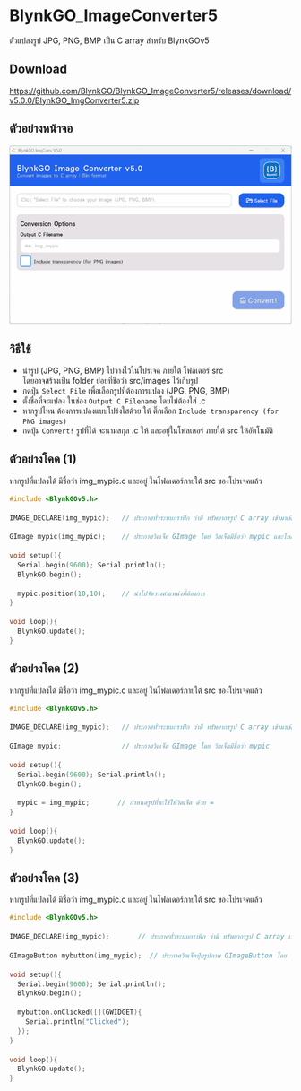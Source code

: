 # BlynkGO_ImageConverter5
 ตัวแปลงรูป JPG, PNG, BMP เป็น C array สำหรับ BlynkGOv5  

## Download
https://github.com/BlynkGO/BlynkGO_ImageConverter5/releases/download/v5.0.0/BlynkGO_ImgConverter5.zip
  
## ตัวอย่างหน้าจอ
![ตัวแปลงรูป](BlynkGO_ImageConverter5.png)


## วิธีใช้
- นำรูป (JPG, PNG, BMP) ไปวางไว้ในโปรเจค ภายใต้ โฟลเดอร์ src  
  โดยอาจสร้างเป็น folder ย่อยที่ชือว่า src/images ไว้เก็บรูป
- กดปุ่ม `Select File` เพื่อเลือกรูปที่ต้องการแปลง (JPG, PNG, BMP)
- ตั้งชื่อที่จะแปลง ในช่อง `Output C Filename` โดยไม่ต้องใส่ .c
- หากรูปไหน ต้องการแปลงแบบโปร่งใสด้วย ให้ ติ๊กเลือก `Include transparency (for PNG images)`
- กดปุ่ม `Convert!`  รูปที่ได้ จะนามสกุล .c ให้ และอยู่ในโฟลเดอร์ ภายใต้ src ให้อัตโนมัติ

## ตัวอย่างโคด (1)

หากรูปที่แปลงได้ มีชื่อว่า img_mypic.c และอยู่ ในโฟลเดอร์ภายใต้ src ของโปรเจคแล้ว

```c
#include <BlynkGOv5.h>

IMAGE_DECLARE(img_mypic);   // ประกาศทั่วระบบกราฟิก ว่ามี ทรัพยากรรูป C array เข้ามาเพิ่ม

GImage mypic(img_mypic);    // ประกาศวิตเจ็ต GImage โดย วิตเจ็ตมีชื่อว่า mypic และโหลดใช้รูปด้วย img_mypic

void setup(){
  Serial.begin(9600); Serial.println();
  BlynkGO.begin();

  mypic.position(10,10);    // นำไปจัดวางตำแหน่งที่ต้องการ
}

void loop(){
  BlynkGO.update();
}
```

## ตัวอย่างโคด (2)

หากรูปที่แปลงได้ มีชื่อว่า img_mypic.c และอยู่ ในโฟลเดอร์ภายใต้ src ของโปรเจคแล้ว

```c
#include <BlynkGOv5.h>

IMAGE_DECLARE(img_mypic);   // ประกาศทั่วระบบกราฟิก ว่ามี ทรัพยากรรูป C array เข้ามาเพิ่ม

GImage mypic;               // ประกาศวิตเจ็ต GImage โดย วิตเจ็ตมีชื่อว่า mypic

void setup(){
  Serial.begin(9600); Serial.println();
  BlynkGO.begin();

  mypic = img_mypic;       // กำหนดรูปที่จะใช้ให้วิตเจ็ต ด้วย =
}

void loop(){
  BlynkGO.update();
}
```


## ตัวอย่างโคด (3)

หากรูปที่แปลงได้ มีชื่อว่า img_mypic.c และอยู่ ในโฟลเดอร์ภายใต้ src ของโปรเจคแล้ว

```c
#include <BlynkGOv5.h>

IMAGE_DECLARE(img_mypic);       // ประกาศทั่วระบบกราฟิก ว่ามี ทรัพยากรรูป C array เข้ามาเพิ่ม

GImageButton mybutton(img_mypic);  // ประกาศวิตเจ็ตปุ่มรูปภาพ GImageButton โดย วิตเจ็ตมีชื่อว่า mybutton

void setup(){
  Serial.begin(9600); Serial.println();
  BlynkGO.begin();

  mybutton.onClicked([](GWIDGET){
    Serial.println("Clicked");
  });
}

void loop(){
  BlynkGO.update();
}
```



